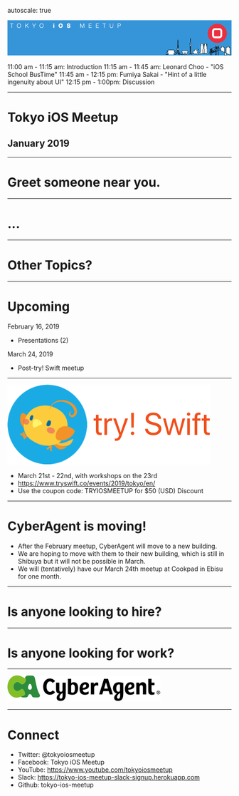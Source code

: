 autoscale: true

![inline](logo.png)

11:00 am - 11:15 am: Introduction
11:15 am - 11:45 am: Leonard Choo - "iOS School BusTime"
11:45 am - 12:15 pm: Fumiya Sakai - "Hint of a little ingenuity about UI"
12:15 pm - 1:00pm: Discussion

---

# Tokyo iOS Meetup
## January 2019

---

# Greet someone near you.

---

# ...

---

# Other Topics?

---

# Upcoming

February 16, 2019

- Presentations (2)

March 24, 2019

- Post-try! Swift meetup

---

![inline 100%](logo_riko_labs.png)

- March 21st - 22nd, with workshops on the 23rd
- https://www.tryswift.co/events/2019/tokyo/en/
- Use the coupon code: TRYIOSMEETUP for $50 (USD) Discount

---

# CyberAgent is moving!

- After the February meetup, CyberAgent will move to a new building.
- We are hoping to move with them to their new building, which is still in Shibuya but it will not be possible in March.
- We will (tentatively) have our March 24th meetup at Cookpad in Ebisu for one month.

---

# Is anyone looking to hire?

---

# Is anyone looking for work?

---

![inline 100%](CyberAgent_logo.png)

---

# Connect

- Twitter: @tokyoiosmeetup
- Facebook: Tokyo iOS Meetup
- YouTube: https://www.youtube.com/tokyoiosmeetup
- Slack: https://tokyo-ios-meetup-slack-signup.herokuapp.com
- Github: tokyo-ios-meetup
